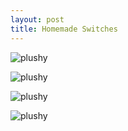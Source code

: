 ```yaml
---
layout: post
title: Homemade Switches
---
```



![plushy](/img/DSC_1539.JPG)

![plushy](/img/DSC_1538.JPG)

![plushy](/img/DSC_1537.JPG)

![plushy](/img/DSC_1535.JPG)
